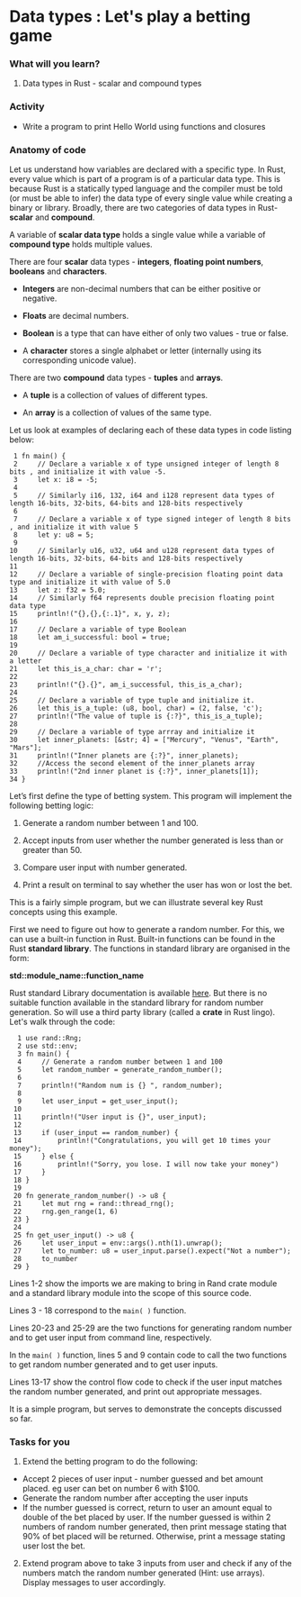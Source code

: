 # Data types : Let's play a betting game  

### What will you learn?

1. Data types in Rust - scalar and compound types


### Activity

* Write a program to print Hello World using functions and closures

### Anatomy of code

Let us understand how variables are declared with a specific type.
In Rust, every value which is part of a program is of a particular data type. This is because Rust is a statically typed language and the compiler must be told (or must be able to infer) the data type of every single value while creating a binary or library. Broadly, there are two categories of data types in Rust- **scalar** and **compound**.  

A variable of **scalar data type** holds a single value while a variable of **compound type** holds multiple values.  

There are four **scalar** data types - **integers**, **floating point numbers**, **booleans** and **characters**.   

* **Integers** are non-decimal numbers that can be either positive or negative. 

* **Floats** are decimal numbers.  

* **Boolean** is a type that can have either of only two values - true or false.

* A **character** stores a single alphabet or letter (internally using  its corresponding unicode value).   

There are two **compound** data types - **tuples** and **arrays**.   

* A **tuple** is a collection of values of different types.   

* An **array** is a collection of values of the same type.  

Let us look at examples of declaring each of these data types in code listing below:  


```
 1 fn main() {
 2     // Declare a variable x of type unsigned integer of length 8 bits , and initialize it with value -5.
 3     let x: i8 = -5;
 4
 5     // Similarly i16, 132, i64 and i128 represent data types of length 16-bits, 32-bits, 64-bits and 128-bits respectively
 6
 7     // Declare a variable x of type signed integer of length 8 bits , and initialize it with value 5
 8     let y: u8 = 5;
 9
10     // Similarly u16, u32, u64 and u128 represent data types of length 16-bits, 32-bits, 64-bits and 128-bits respectively
11
12     // Declare a variable of single-precision floating point data type and initialize it with value of 5.0
13     let z: f32 = 5.0;
14     // Similarly f64 represents double precision floating point data type
15     println!("{},{},{:.1}", x, y, z);
16
17     // Declare a variable of type Boolean
18     let am_i_successful: bool = true;
19
20     // Declare a variable of type character and initialize it with a letter
21     let this_is_a_char: char = 'r';
22
23     println!("{}.{}", am_i_successful, this_is_a_char);
24
25     // Declare a variable of type tuple and initialize it.
26     let this_is_a_tuple: (u8, bool, char) = (2, false, 'c');
27     println!("The value of tuple is {:?}", this_is_a_tuple);
28
29     // Declare a variable of type arrray and initialize it
30     let inner_planets: [&str; 4] = ["Mercury", "Venus", "Earth", "Mars"];
31     println!("Inner planets are {:?}", inner_planets);
32     //Access the second element of the inner_planets array
33     println!("2nd inner planet is {:?}", inner_planets[1]);
34 }

```

Let’s first define the type of betting system. This program will implement the following betting logic:  

1. Generate a random number between 1 and 100.  

2. Accept inputs from user whether the number generated is less than or greater than 50.  

3. Compare user input with number generated.  

4. Print a result on terminal to say whether the user has won or lost the bet.

This is a fairly simple program, but we can illustrate several key Rust concepts using this example.  

First we need to figure out how to generate a random number. For this, we can use a built-in function in Rust. Built-in functions can be found in the Rust **standard library**. The functions in standard library are organised in the form:  

**std::module_name::function_name**  

Rust standard Library documentation is available [here](https://doc.rust-lang.org/std/). But there is no suitable function available in the standard library for random number generation. So will use a third party library (called a **crate** in Rust lingo). Let's walk through the code:  



```
  1 use rand::Rng;
  2 use std::env;
  3 fn main() {
  4     // Generate a random number between 1 and 100
  5     let random_number = generate_random_number();
  6 
  7     println!("Random num is {} ", random_number);
  8 
  9     let user_input = get_user_input();
 10 
 11     println!("User input is {}", user_input);
 12 
 13     if (user_input == random_number) {
 14         println!("Congratulations, you will get 10 times your money");
 15     } else {
 16         println!("Sorry, you lose. I will now take your money")
 17     }
 18 }
 19 
 20 fn generate_random_number() -> u8 {
 21     let mut rng = rand::thread_rng();
 22     rng.gen_range(1, 6)
 23 }
 24 
 25 fn get_user_input() -> u8 {
 26     let user_input = env::args().nth(1).unwrap();
 27     let to_number: u8 = user_input.parse().expect("Not a number");
 28     to_number
 29 }
```

Lines 1-2 show the imports we are making to bring in Rand crate module and a standard library module into the scope of this source code.  

Lines 3 - 18 correspond to the ```main( )``` function.  

Lines 20-23 and 25-29 are the two functions for generating random number and to get user input from command line, respectively.  

In the ```main( )``` function, lines 5 and 9 contain code to call the two functions to get random number generated and to get user inputs.  

Lines 13-17 show the control flow code to check if the user input matches the random number generated, and print out appropriate messages.  

It is a simple program, but serves to demonstrate the concepts discussed so far.


### Tasks for you

1. Extend the betting program to do the following:  
  * Accept 2 pieces of user input - number guessed and bet amount placed. eg user can bet on number 6 with $100.  
  * Generate the random number after accepting the user inputs  
  * If the number guessed is correct, return to user an amount equal to double of the bet placed by user. If the number guessed is within 2 numbers of random number generated, then print message stating that 90% of bet placed will be returned. Otherwise, print a message stating user lost the bet.
2. Extend program above to take 3 inputs from user and check if any of the numbers match the random number generated (Hint: use arrays). Display messages to user accordingly.  


